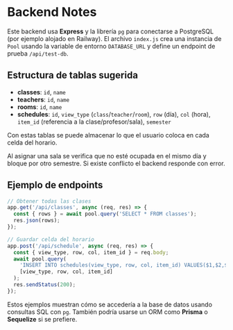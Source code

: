 # Backend Notes

Este backend usa **Express** y la librería `pg` para conectarse a PostgreSQL (por ejemplo alojado en Railway). El archivo `index.js` crea una instancia de `Pool` usando la variable de entorno `DATABASE_URL` y define un endpoint de prueba `/api/test-db`.

## Estructura de tablas sugerida

- **classes**: `id`, `name`
- **teachers**: `id`, `name`
- **rooms**: `id`, `name`
- **schedules**: `id`, `view_type` (`class`/`teacher`/`room`), `row` (día), `col` (hora), `item_id` (referencia a la clase/profesor/sala), `semester`

Con estas tablas se puede almacenar lo que el usuario coloca en cada celda del horario.

Al asignar una sala se verifica que no esté ocupada en el mismo día y bloque por otro semestre. Si existe conflicto el backend responde con error.

## Ejemplo de endpoints

```js
// Obtener todas las clases
app.get('/api/classes', async (req, res) => {
  const { rows } = await pool.query('SELECT * FROM classes');
  res.json(rows);
});

// Guardar celda del horario
app.post('/api/schedule', async (req, res) => {
  const { view_type, row, col, item_id } = req.body;
  await pool.query(
    'INSERT INTO schedules(view_type, row, col, item_id) VALUES($1,$2,$3,$4) ON CONFLICT ...',
    [view_type, row, col, item_id]
  );
  res.sendStatus(200);
});
```

Estos ejemplos muestran cómo se accedería a la base de datos usando consultas SQL con `pg`. También podría usarse un ORM como **Prisma** o **Sequelize** si se prefiere.
